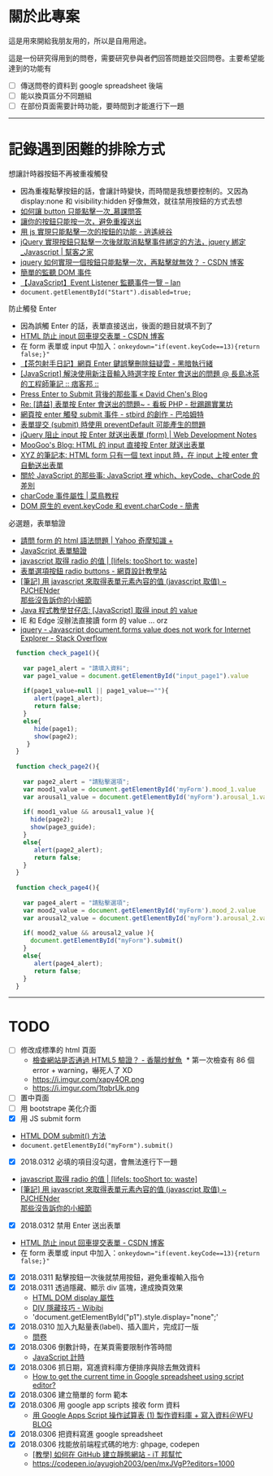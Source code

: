 # 關於此專案

這是用來開給我朋友用的，所以是自用用途。

這是一份研究得用到的問卷，需要研究參與者們回答問題並交回問卷。主要希望能達到的功能有

- [ ] 傳送問卷的資料到 google spreadsheet 後端
- [ ] 能以換頁區分不同題組
- [ ] 在部份頁面需要計時功能，要時間到才能進行下一題

---

# 記錄遇到困難的排除方式

想讓計時器按鈕不再被重複觸發
* 因為重複點擊按鈕的話，會讓計時變快，而時間是我想要控制的。又因為 display:none 和 visibility:hidden 好像無效，就往禁用按鈕的方式去想
* [如何讓 button 只能點擊一次_慕課問答](http://www.imooc.com/qadetail/85405)
* [讓你的按鈕只能按一次，避免重複送出](https://goo.gl/pmxdX3)
* [用 js 實現只能點擊一次的按鈕的功能 - 逍遙峽谷](https://www.icoa.cn/a/615.html)
* [jQuery 實現按鈕只點擊一次後就取消點擊事件綁定的方法，jquery 綁定_Javascript | 幫客之家](http://www.bkjia.com/Javascript/1022326.html)
* [jquery 如何實現一個按鈕只能點擊一次，再點擊就無效？ - CSDN 博客](http://blog.csdn.net/u013943009/article/details/78113436)
* [簡單的監聽 DOM 事件](http://www.jstips.co/zh_tw/javascript/DOM-event-listening-made-easy/)
* [【JavaScript】Event Listener 監聽事件一覽 – Ian](https://ianchen.thisistap.com/event-listener-list/)
* `document.getElementById("Start").disabled=true;`


防止觸發 Enter
* 因為誤觸 Enter 的話，表單直接送出，後面的題目就填不到了
* [HTML 防止 input 回車提交表單 - CSDN 博客](http://blog.csdn.net/ligang2585116/article/details/44699567)
* 在 form 表單或 input 中加入：`onkeydown="if(event.keyCode==13){return false;}"`
* [【茶包射手日記】網頁 Enter 鍵誤擊刪除鈕疑雲 - 黑暗執行緒](http://blog.darkthread.net/post-2017-06-28-enter-on-form.aspx)
* [[JavaScript] 解決使用新注音輸入時選字按 Enter 會送出的問題 @ 長島冰茶的工程師筆記 :: 痞客邦 ::](http://wbkuo.pixnet.net/blog/post/191525544-%5Bjavascript%5D-%E8%A7%A3%E6%B1%BA%E4%BD%BF%E7%94%A8%E6%96%B0%E6%B3%A8%E9%9F%B3%E8%BC%B8%E5%85%A5%E6%99%82%E9%81%B8%E5%AD%97%E6%8C%89-enter-)
* [Press Enter to Submit 背後的那些事 « David Chen's Blog](http://david-chen-blog.logdown.com/posts/177766-how-forms-submit-when-pressing-enter)
* [Re: [請益] 表單按 Enter 會送出的問題~ - 看板 PHP - 批踢踢實業坊](https://www.ptt.cc/bbs/PHP/M.1225543562.A.2A8.html)
* [網頁按 enter 觸發 submit 事件 - stbird 的創作 - 巴哈姆特](https://home.gamer.com.tw/creationDetail.php?sn=1464676)
* [表單提交 (submit) 時使用 preventDefault 可能產生的問題](http://www.mrmu.com.tw/2011/04/12/preventdefault-submit-problems/)
* [jQuery 阻止 input 按 Enter 就送出表單 (form) | Web Development Notes](https://yichen0831.wordpress.com/2013/05/19/jquery%E9%98%BB%E6%AD%A2input%E6%8C%89enter%E5%B0%B1%E9%80%81%E5%87%BA%E8%A1%A8%E5%96%AEform/)
* [MooGoo's Blog: HTML 的 input 直接按 Enter 就送出表單](http://moogoo78.blogspot.tw/2009/09/htmlinputenter.html)
* [XYZ 的筆記本: HTML form 只有一個 text input 時，在 input 上按 enter 會自動送出表單](http://xyz.cinc.biz/2016/07/form-input-enter-auto-submit.html)
* [關於 JavaScript 的那些事: JavaScript 裡 which、keyCode、charCode 的差別](https://lucrelin.blogspot.tw/2016/11/javascriptwhichkeycodecharcode.html)
* [charCode 事件屬性 | 菜鳥教程](http://www.runoob.com/jsref/event-key-charcode.html)
* [DOM 原生的 event.keyCode 和 event.charCode - 簡書](https://www.jianshu.com/p/607cad2305bd)


必選題，表單驗證
* [請問 form 的 html 語法問題 | Yahoo 奇摩知識 +](https://tw.answers.yahoo.com/question/index?qid=20060606000012KK14774)
* [JavaScript 表單驗證](http://www.w3school.com.cn/js/js_form_validation.asp)
* [javascript 取得 radio 的值 | [lifeIs: tooShort to: waste]](https://blog.hsin.tw/2008/javascript-form-radio/)
* [表單選項按鈕 radio buttons - 網頁設計教學站](http://www.webtech.tw/info.php?tid=93)
* [[筆記] 用 javascript 來取得表單元素內容的值 (javascript 取值) ~ PJCHENder<br> 那些沒告訴你的小細節](https://pjchender.blogspot.tw/2015/11/javascript.html)
* [Java 程式教學甘仔店: [JavaScript] 取得 input 的 value](http://pclevin.blogspot.tw/2013/10/javascriptinputvalue.html)
* IE 和 Edge 沒辦法直接讀 form 的 value ... orz
* [jquery - Javascript document.forms value does not work for Internet Explorer - Stack Overflow](https://stackoverflow.com/questions/43216707/javascript-document-forms-value-does-not-work-for-internet-explorer/43217183)

```javascript
  function check_page1(){
    
    var page1_alert = "請填入資料";
    var page1_value = document.getElementById("input_page1").value
    
    if(page1_value=null || page1_value==""){
       alert(page1_alert);
       return false;
    }
    else{
       hide(page1);
       show(page2);
     }
  }
  
  function check_page2(){
  
    var page2_alert = "請點擊選項";
    var mood1_value = document.getElementById('myForm').mood_1.value
    var arousal1_value = document.getElementById('myForm').arousal_1.value
    
    if( mood1_value && arousal1_value ){
      hide(page2);
      show(page3_guide);
    }
    else{
       alert(page2_alert);
       return false;
    }
  }
  
  function check_page4(){
  
    var page4_alert = "請點擊選項";
    var mood2_value = document.getElementById('myForm').mood_2.value
    var arousal2_value = document.getElementById('myForm').arousal_2.value
    
    if( mood2_value && arousal2_value ){
      document.getElementById("myForm").submit()
    }
    else{
       alert(page4_alert);
       return false;
    }
  }
```

---

# TODO

- [ ] 修改成標準的 html 頁面
  * [檢查網站是否通過 HTML5 驗證？ - 香腸炒魷魚](https://sofree.cc/html5-validator/)
  * 第一次檢查有 86 個 error + warning，嚇死人了 XD
  * https://i.imgur.com/xapy4OR.png
  * https://i.imgur.com/1tqbrUk.png
- [ ] 置中頁面
- [ ] 用 bootstrape 美化介面
- [x] 用 JS submit form
 * [HTML DOM submit() 方法](http://www.w3school.com.cn/htmldom/met_form_submit.asp)
 * `document.getElementById("myForm").submit()`
- [x] 2018.0312 必填的項目沒勾選，會無法進行下一題
 * [javascript 取得 radio 的值 | [lifeIs: tooShort to: waste]](https://blog.hsin.tw/2008/javascript-form-radio/)
 * [[筆記] 用 javascript 來取得表單元素內容的值 (javascript 取值) ~ PJCHENder<br> 那些沒告訴你的小細節](https://pjchender.blogspot.tw/2015/11/javascript.html)
- [x] 2018.0312 禁用 Enter 送出表單
 * [HTML 防止 input 回車提交表單 - CSDN 博客](http://blog.csdn.net/ligang2585116/article/details/44699567)
 * 在 form 表單或 input 中加入：`onkeydown="if(event.keyCode==13){return false;}"`
- [x] 2018.0311 點擊按鈕一次後就禁用按鈕，避免重複輸入指令
- [x] 2018.0311 透過隱藏、顯示 div 區塊，達成換頁效果 
  * [HTML DOM display 屬性](http://www.w3school.com.cn/htmldom/prop_style_display.asp)
  * [DIV 隱藏技巧 - Wibibi](http://www.wibibi.com/info.php?tid=166)
  - 'document.getElementById("p1").style.display="none";'
- [x] 2018.0310 加入九點量表(label)、插入圖片，完成訂一版
  * [問卷](https://codepen.io/ayugioh2003/pen/EQzGYV?editors=1010)
- [x] 2018.0306 倒數計時，在某頁需要限制作答時間
  * [JavaScript 計時](http://www.w3school.com.cn/js/js_timing.asp)
- [x] 2018.0306 抓日期，寫進資料庫方便排序與除去無效資料
  - [How to get the current time in Google spreadsheet using script editor?](https://goo.gl/rfwVHw)
- [x] 2018.0306 建立簡單的 form 範本
- [x] 2018.0306 用 google app scripts 接收 form 資料
  * [用 Google Apps Script 操作試算表 (1) 製作資料庫 + 寫入資料＠WFU BLOG](https://goo.gl/vqhDZe)
- [x] 2018.0306 把資料寫進 google spreadsheet 
- [x] 2018.0306 找能放前端程式碼的地方: ghpage, codepen
  * [[教學] 如何在 GitHub 建立靜態網站 - iT 邦幫忙](https://ithelp.ithome.com.tw/articles/10171911)
  - https://codepen.io/ayugioh2003/pen/mxJVgP?editors=1000
